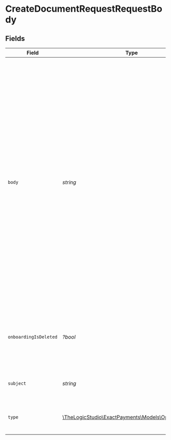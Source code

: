 # CreateDocumentRequestRequestBody


## Fields

| Field                                                                                                                                                                                                                                                                                                                                                                                                                                                      | Type                                                                                                                                                                                                                                                                                                                                                                                                                                                       | Required                                                                                                                                                                                                                                                                                                                                                                                                                                                   | Description                                                                                                                                                                                                                                                                                                                                                                                                                                                | Example                                                                                                                                                                                                                                                                                                                                                                                                                                                    |
| ---------------------------------------------------------------------------------------------------------------------------------------------------------------------------------------------------------------------------------------------------------------------------------------------------------------------------------------------------------------------------------------------------------------------------------------------------------- | ---------------------------------------------------------------------------------------------------------------------------------------------------------------------------------------------------------------------------------------------------------------------------------------------------------------------------------------------------------------------------------------------------------------------------------------------------------- | ---------------------------------------------------------------------------------------------------------------------------------------------------------------------------------------------------------------------------------------------------------------------------------------------------------------------------------------------------------------------------------------------------------------------------------------------------------- | ---------------------------------------------------------------------------------------------------------------------------------------------------------------------------------------------------------------------------------------------------------------------------------------------------------------------------------------------------------------------------------------------------------------------------------------------------------- | ---------------------------------------------------------------------------------------------------------------------------------------------------------------------------------------------------------------------------------------------------------------------------------------------------------------------------------------------------------------------------------------------------------------------------------------------------------- |
| `body`                                                                                                                                                                                                                                                                                                                                                                                                                                                     | *string*                                                                                                                                                                                                                                                                                                                                                                                                                                                   | :heavy_check_mark:                                                                                                                                                                                                                                                                                                                                                                                                                                         | The content of the Document Request.                                                                                                                                                                                                                                                                                                                                                                                                                       | Company: ACME Corp<br/>Hi Jon Doe<br/>Your application status has been updated to the following: Pended. Our Underwriting team has requested additional documentation to process your approval.<br/>Please upload the following documents for reviewing by clicking on the link below.<br/>Upload Documents<br/>Once we received & review the additional documentation, we will have you up and processing your electronic payment in no time.<br/>Stay-tuned for the next update! |
| `onboardingIsDeleted`                                                                                                                                                                                                                                                                                                                                                                                                                                      | *?bool*                                                                                                                                                                                                                                                                                                                                                                                                                                                    | :heavy_minus_sign:                                                                                                                                                                                                                                                                                                                                                                                                                                         | Set to `true` if you're creating a Document Request for an already deleted Onboarding Application.                                                                                                                                                                                                                                                                                                                                                         | false                                                                                                                                                                                                                                                                                                                                                                                                                                                      |
| `subject`                                                                                                                                                                                                                                                                                                                                                                                                                                                  | *string*                                                                                                                                                                                                                                                                                                                                                                                                                                                   | :heavy_check_mark:                                                                                                                                                                                                                                                                                                                                                                                                                                         | Subject for the Document Request email.                                                                                                                                                                                                                                                                                                                                                                                                                    | Application Status Update Pending Documentation                                                                                                                                                                                                                                                                                                                                                                                                            |
| `type`                                                                                                                                                                                                                                                                                                                                                                                                                                                     | [\TheLogicStudio\ExactPayments\Models\Operations\Type](../../Models/Operations/Type.md)                                                                                                                                                                                                                                                                                                                                                                    | :heavy_check_mark:                                                                                                                                                                                                                                                                                                                                                                                                                                         | The Template to use for the Document Request.                                                                                                                                                                                                                                                                                                                                                                                                              | onboarding-document-request                                                                                                                                                                                                                                                                                                                                                                                                                                |